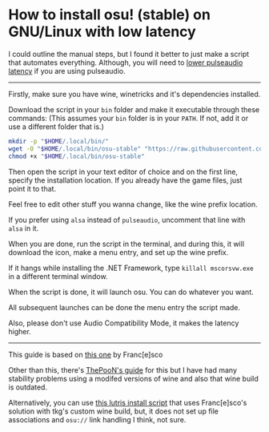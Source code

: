 # How to install osu! (stable) on GNU/Linux with low latency

I could outline the manual steps, but I found it better to just make a script that automates everything. Although, you will need to [lower pulseaudio latency](https://github.com/Kyuunex/my-linux-stuff/tree/main/how-tos/pulseaudio-lower-latency) if you are using pulseaudio.

---

Firstly, make sure you have wine, winetricks and it's dependencies installed.

Download the script in your `bin` folder and make it executable through these commands: (This assumes your `bin` folder is in your `PATH`. If not, add it or use a different folder that is.)
```sh
mkdir -p "$HOME/.local/bin/"
wget -O "$HOME/.local/bin/osu-stable" "https://raw.githubusercontent.com/Kyuunex/my-linux-stuff/main/scripts/osu-stable-install/osu-stable"
chmod +x "$HOME/.local/bin/osu-stable"
```

Then open the script in your text editor of choice and on the first line, specify the installation location. If you already have the game files, just point it to that.

Feel free to edit other stuff you wanna change, like the wine prefix location.

If you prefer using `alsa` instead of `pulseaudio`, uncomment that line with `alsa` in it.

When you are done, run the script in the terminal, and during this, it will download the icon, make a menu entry, and set up the wine prefix. 

If it hangs while installing the .NET Framework, type `killall mscorsvw.exe` in a different terminal window.

When the script is done, it will launch osu. You can do whatever you want. 

All subsequent launches can be done the menu entry the script made.

Also, please don't use Audio Compatibility Mode, it makes the latency higher.

---

This guide is based on [this one](https://osu.ppy.sh/community/forums/topics/367783) by Franc[e]sco

Other than this, there's [ThePooN's guide](https://blog.thepoon.fr/osuLinuxAudioLatency/) for this but I have had many stability problems using a modifed versions of wine and also that wine build is outdated.

Alternatively, you can use [this lutris install script](https://lutris.net/games/osu/) that uses Franc[e]sco's solution with tkg's custom wine build, but, it does not set up file associations and `osu://` link handling I think, not sure.
